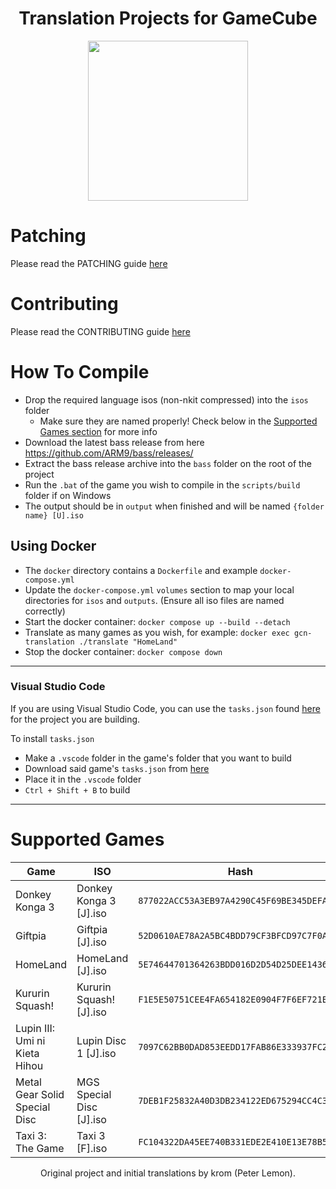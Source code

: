<h1 align="center"> Translation Projects for GameCube</h1>

<p align="center">
  <img width="256" height="256" src="/../assets/logo.png">
</p>

# Patching
Please read the PATCHING guide [here](https://github.com/BttrDrgn/GCN-Translations/blob/master/PATCHING.md)

# Contributing
Please read the CONTRIBUTING guide [here](https://github.com/BttrDrgn/GCN-Translations/blob/master/CONTRIBUTING.md)

# How To Compile
- Drop the required language isos (non-nkit compressed) into the `isos` folder
  - Make sure they are named properly! Check below in the [Supported Games section](https://github.com/BttrDrgn/GCN-Translations/blob/master/README.md#supported-games) for more info
- Download the latest bass release from here https://github.com/ARM9/bass/releases/
- Extract the bass release archive into the `bass` folder on the root of the project
- Run the `.bat` of the game you wish to compile in the `scripts/build` folder if on Windows
- The output should be in `output` when finished and will be named `{folder name} [U].iso`

## Using Docker
- The `docker` directory contains a `Dockerfile` and example `docker-compose.yml`
- Update the `docker-compose.yml` `volumes` section to map your local directories for `isos` and `outputs`. (Ensure all iso files are named correctly)
- Start the docker container: `docker compose up --build --detach`
- Translate as many games as you wish, for example: `docker exec gcn-translation ./translate "HomeLand"`
- Stop the docker container: `docker compose down`

--------------

### Visual Studio Code
If you are using Visual Studio Code, you can use the `tasks.json` found [here](https://github.com/BttrDrgn/GCN-Translations/tree/assets/Build%20Tasks/Vscode) for the project you are building.

To install `tasks.json`
- Make a `.vscode` folder in the game's folder that you want to build
- Download said game's `tasks.json` from [here](https://github.com/BttrDrgn/GCN-Translations/tree/assets/Build%20Tasks/Vscode)
- Place it in the `.vscode` folder
- `Ctrl + Shift + B` to build

--------------

# Supported Games
| Game                           | ISO                      | Hash                                       |
|--------------------------------|--------------------------|--------------------------------------------|
| Donkey Konga 3                 | Donkey Konga 3 [J].iso   | `877022ACC53A3EB97A4290C45F69BE345DEFA0E0` |
| Giftpia                        | Giftpia [J].iso          | `52D0610AE78A2A5BC4BDD79CF3BFCD97C7F0A638` |
| HomeLand                       | HomeLand [J].iso         | `5E74644701364263BDD016D2D54D25DEE1436345` |
| Kururin Squash!                | Kururin Squash! [J].iso  | `F1E5E50751CEE4FA654182E0904F7F6EF721E5CC` |
| Lupin III: Umi ni Kieta Hihou  | Lupin Disc 1 [J].iso     | `7097C62BB0DAD853EEDD17FAB86E333937FC207D` |
| Metal Gear Solid Special Disc  | MGS Special Disc [J].iso | `7DEB1F25832A40D3DB234122ED675294CC4C3CF6` |
| Taxi 3: The Game               | Taxi 3 [F].iso           | `FC104322DA45EE740B331EDE2E410E13E78B5D75` |

<p align="center"> Original project and initial translations by krom (Peter Lemon). </p>
